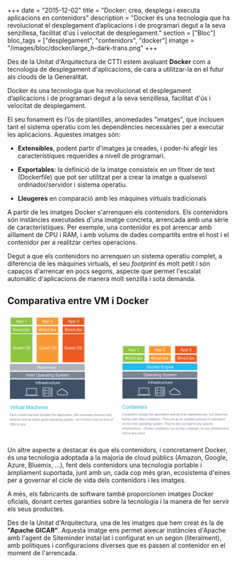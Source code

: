 +++
date        = "2015-12-02"
title       = "Docker: crea, desplega i executa aplicacions en contenidors"
description = "Docker és una tecnologia que ha revolucionat el desplegament d’aplicacions i de programari degut a la seva senzillesa, facilitat d'ús i velocitat de  desplegament."
section 	= ["Bloc"]
bloc_tags	= ["desplegament", "contenidors", "docker"]
imatge 		= "/images/bloc/docker/large_h-dark-trans.png"
+++


Des de la Unitat d'Arquitectura de CTTI estem avaluant **Docker** com a tecnologia de desplegament d'aplicacions, de cara a utilitzar-la en el futur als clouds de la Generalitat.

Docker és una tecnologia que ha revolucionat el desplegament d’aplicacions i de programari degut a la seva senzillesa, facilitat d'ús i velocitat de  desplegament.

El seu fonament és l’ús de plantilles, anomedades "imatges", que inclouen tant el sistema operatiu com les dependències necessàries per a executar les aplicacions. Aquestes imatges són: 

* **Extensibles**, podent partir d'imatges ja creades, i poder-hi afegir les característiques requerides a nivell de programari. 

* **Exportables**: la definició de la imatge consisteix en un fitxer de text (Dockerfile) que pot ser utilitzat per a crear la imatge a qualsevol ordinador/servidor i sistema operatiu.

* **Lleugeres** en comparació amb les màquines virtuals tradicionals

A partir de les imatges Docker s'arrenquen els contenidors. Els contenidors són instàncies executades d'una imatge concreta, arrencada amb una sèrie de característiques. Per exemple, una contenidor es pot arrencar amb aïllament de CPU i RAM, i amb volums de dades compartits entre el host i el contenidor per a realitzar certes operacions. 

Degut a que els contenidors no arrenquen un sistema operatiu complet, a diferència de les màquines virtuals, el seu _footprint_ és molt petit i són capaços d'arrencar en pocs segons, aspecte que permet l'escalat automàtic d'aplicacions de manera molt senzilla i sota demanda.

## Comparativa entre VM i Docker

![comparativa vm i docker](/images/bloc/docker/vm-vs-container2.png)

Un altre aspecte a destacar és que els contenidors, i concretament Docker, és una tecnologia adoptada a la majoria de cloud públics (Amazon, Google, Azure, Bluemix, ...), fent dels contenidors una tecnologia portable i àmpliament suportada, junt amb un, cada cop més gran, ecosistema d'eines per a governar el cicle de vida dels contenidors i les imatges.

A més, els fabricants de software també proporcionen imatges Docker oficials, donant certes garanties sobre la tecnologia i la manera de fer servir els seus productes.

Des de la Unitat d'Arquitectura, una de les imatges que hem creat és la de **"Apache GICAR"**. Aquesta imatge ens permet aixecar instàncies d'Apache amb l'agent de Siteminder instal·lat i configurat en un segon (literalment), amb polítiques i configuracions diverses que es passen al contenidor en el moment de l'arrencada.

